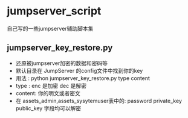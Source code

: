 # jumpserver_script
自己写的一些jumpserver辅助脚本集

## jumpserver_key_restore.py
- 还原被jumpserver加密的数据和密码等
- 默认目录在 JumpServer 的config文件中找到你的key
- 用法 : python  jumpserver_key_restore.py  type  content
- type :  enc 是加密 dec 是解密
- content: 你的明文或者密文
- 在 assets_admin,assets_sysytemuser表中的: password private_key public_key 字段均可以解密

##
